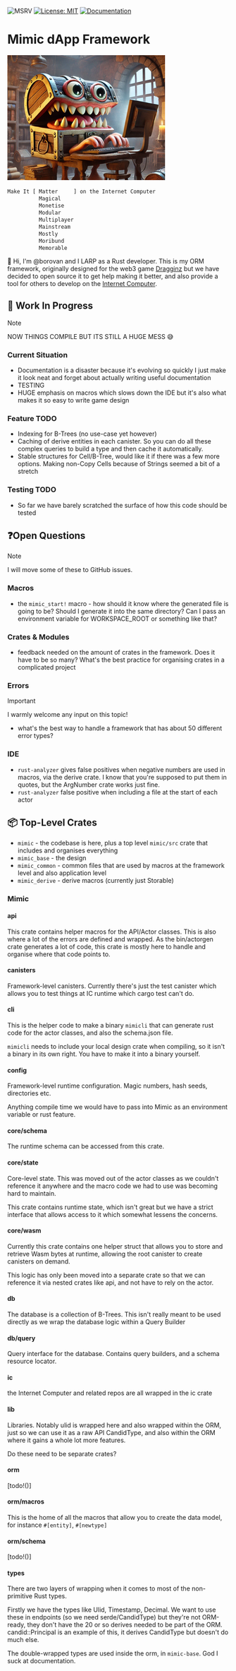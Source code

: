 ![MSRV](https://img.shields.io/badge/rustc-1.80+-blue.svg) [![License: MIT](https://img.shields.io/badge/License-MIT-yellow.svg)](https://opensource.org/licenses/MIT) [![Documentation](https://docs.rs/mimic/badge.svg)](https://docs.rs/mimic)

# Mimic dApp Framework

![An appealing funny cover image to introduce Mimic](image.png)

```
Make It [ Matter     ] on the Internet Computer
          Magical
          Monetise
          Modular
          Multiplayer
          Mainstream
          Mostly
          Moribund
          Memorable
```

👋 Hi, I'm @borovan and I LARP as a Rust developer. This is my ORM framework, originally designed for the web3 game [Dragginz](https://dragginz.io/) but we have decided to open source it to get help making it better, and also provide a tool for others to develop on the [Internet Computer](https://internetcomputer.org).

## 🚧 Work In Progress

> [!NOTE]
> NOW THINGS COMPILE BUT ITS STILL A HUGE MESS 😅

### Current Situation

- Documentation is a disaster because it's evolving so quickly I just make it look neat and forget about
actually writing useful documentation
- TESTING
- HUGE emphasis on macros which slows down the IDE but it's also what makes it so easy to write game design

### Feature TODO

- Indexing for B-Trees (no use-case yet however)
- Caching of derive entities in each canister.  So you can do all these complex queries to build a type and then cache it automatically.
- Stable structures for Cell/B-Tree, would like it if there was a few more options.  Making non-Copy Cells because
of Strings seemed a bit of a stretch

### Testing TODO

- So far we have barely scratched the surface of how this code should be tested

## ❓Open Questions

> [!NOTE]
> I will move some of these to GitHub issues.

### Macros

- the `mimic_start!` macro - how should it know where the generated file is going to be?  Should I generate it into
the same directory?  Can I pass an environment variable for WORKSPACE_ROOT or something like that?

### Crates & Modules

- feedback needed on the amount of crates in the framework. Does it have to be so many?  What's the best practice
for organising crates in a complicated project

### Errors

> [!IMPORTANT]
> I warmly welcome any input on this topic!

- what's the best way to handle a framework that has about 50 different error types?

### IDE

- `rust-analyzer` gives false positives when negative numbers are used in macros, via the derive crate.  I know that
you're supposed to put them in quotes, but the ArgNumber crate works just fine.
- `rust-analyzer` false positive when including a file at the start of each actor

## 📦 Top-Level Crates

- `mimic` - the codebase is here, plus a top level `mimic/src` crate that includes and organises everything
- `mimic_base` - the design
- `mimic_common` - common files that are used by macros at the framework level and also application level
- `mimic_derive` - derive macros (currently just Storable)

### Mimic

#### api

This crate contains helper macros for the API/Actor classes.  This is also where a lot of the errors are defined and wrapped.  As the bin/actorgen
crate generates a lot of code, this crate is mostly here to handle and organise where that code points to.

#### canisters

Framework-level canisters.  Currently there's just the test canister which allows you to test things at IC runtime which cargo test can't do.

#### cli

This is the helper code to make a binary `mimicli` that can generate rust code for the actor classes, and also the
schema.json file.

`mimicli` needs to include your local design crate when compiling, so it isn't a binary in its own right.  You have to make
it into a binary yourself.

#### config

Framework-level runtime configuration.  Magic numbers, hash seeds, directories etc.

Anything compile time we would have to pass into Mimic as an environment variable or rust feature.

#### core/schema

The runtime schema can be accessed from this crate.

#### core/state

Core-level state.  This was moved out of the actor classes as we couldn't reference it anywhere and the macro code we had to use was becoming hard to maintain.

This crate contains runtime state, which isn't great but we have a strict interface that allows access to it which somewhat lessens
the concerns.

#### core/wasm

Currently this crate contains one helper struct that allows you to store and retrieve Wasm bytes at runtime, allowing the root canister to create canisters on demand.

This logic has only been moved into a separate crate so that we can reference it via nested crates like api, and not have to rely on the actor.

#### db

The database is a collection of B-Trees.  This isn't really meant to be used directly as we wrap the database logic within a Query Builder

#### db/query

Query interface for the database.  Contains query builders, and a schema resource locator.

#### ic

the Internet Computer and related repos are all wrapped in the ic crate

#### lib

Libraries.  Notably ulid is wrapped here and also wrapped within the ORM, just so we can use it as a raw API CandidType, and also within the ORM where it gains a whole lot more features.

Do these need to be separate crates?

#### orm

[todo!()]

#### orm/macros

This is the home of all the macros that allow you to create the data model, for instance `#[entity]`, `#[newtype]`

#### orm/schema

[todo!()]

#### types

There are two layers of wrapping when it comes to most of the non-primitive Rust types.

Firstly we have the types like Ulid, Timestamp, Decimal.  We want to use these in endpoints (so we need serde/CandidType) but they're not ORM-ready, they don't have the
20 or so derives needed to be part of the ORM.  candid::Principal is an example of this, it derives CandidType but doesn't do much else.

The double-wrapped types are used inside the orm, in `mimic-base`.  God I suck at documentation.
